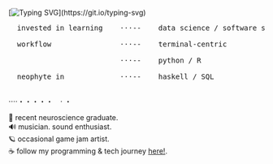[![Typing SVG](https://readme-typing-svg.demolab.com?font=Roboto+Mono&weight=250&size=38&duration=3000&pause=900&color=B84C0A&multiline=false&width=600&height=80&lines=%E3%82%88%E3%81%86%E3%81%93%E3%81%9D%EF%BC%81;welcome.)](https://git.io/typing-svg)
<pre>
  invested in learning    ⋅⋅⋅--    data science / software solutions / interactive data vis <br>
  workflow                ⋅⋅⋅--    terminal-centric <br>
                          ⋅⋅⋅--    python / R <br>
  neophyte in             ⋅⋅⋅--    haskell / SQL <br>
</pre>

⋅⋅⋅⋅・・・・・　⋅  ・

  🧠 recent neuroscience graduate. <br>
  🔊 musician.  sound enthusiast. <br>
  🪐 occasional game jam artist. <br> 
  ☕ follow my programming & tech journey [here!](http://lysts.xyz/).  <br>




